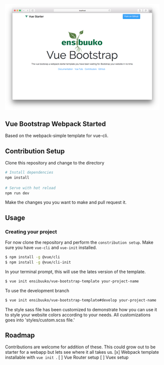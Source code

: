 ![splash-image](https://github.com/Ensibuuko/vue-bootstrap-template/blob/develop/template/src/assets/github/screen-shot.png)
## Vue Bootstrap Webpack Started
Based on the webpack-simple template for vue-cli.

## Contribution Setup
Clone this repository and change to the directory
```bash
# Install dependencies
npm install

# Serve with hot reload
npm run dev
```
Make the changes you you want to make and pull request it.

## Usage
### Creating your project
For now clone the repository and perform the `constribution setup`.
Make sure you have `vue-cli` and `vue-init` installed.

```bash
$ npm install -g @vue/cli
$ npm install -g @vue/cli-init
```
In your terminal prompt, this will use the lates version of the template.

```bash
$ vue init ensibuuko/vue-bootstrap-template your-project-name
```
To use the development branch
```bash
$ vue init ensibuuko/vue-bootstrap-template#develop your-project-name
```

The style sass file has been customized to demonstrate how you can use it
to style your website colors according to your needs.
All customizations goes into 'styles/custom.scss file.'

## Roadmap
Contributions are welcome for addition of these. This could grow out to be starter
for a webapp but lets see where it all takes us.
[x] Webpack template installable with `vue init `.
[ ] Vue Router setup
[ ] Vuex setup